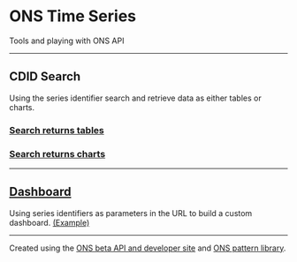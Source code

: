 # ONS Time Series

Tools and playing with ONS API

----------

## CDID Search

Using the series identifier search and retrieve data as either tables or charts.

### [Search returns tables](http://rob.chambersbristol.co.uk/cdidsearch/index.html)

### [Search returns charts](http://rob.chambersbristol.co.uk/cdidsearch/chart.html)

----------

## [Dashboard](http://rob.chambersbristol.co.uk/dashboard/index.html)

Using series identifiers as parameters in the URL to build a custom dashboard.
[(Example)](http://rob.chambersbristol.co.uk/dashboard/index.html?id=abmi&id=chaw&id=ukpop&id=d7g7&id=ewpop&id=wapop)

----------

Created using the [ONS beta API and developer site](https://developer.ons.gov.uk) and [ONS pattern library](http://onsdigital.github.io/ons-pattern-library-starter/).
